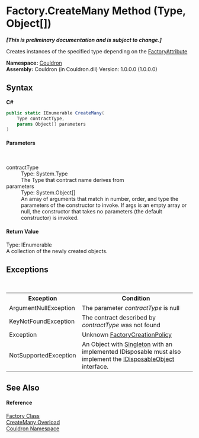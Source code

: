 # Factory.CreateMany Method (Type, Object[])
 _**\[This is preliminary documentation and is subject to change.\]**_

Creates instances of the specified type depending on the <a href="T_Couldron_FactoryAttribute">FactoryAttribute</a>

**Namespace:**&nbsp;<a href="N_Couldron">Couldron</a><br />**Assembly:**&nbsp;Couldron (in Couldron.dll) Version: 1.0.0.0 (1.0.0.0)

## Syntax

**C#**<br />
``` C#
public static IEnumerable CreateMany(
	Type contractType,
	params Object[] parameters
)
```


#### Parameters
&nbsp;<dl><dt>contractType</dt><dd>Type: System.Type<br />The Type that contract name derives from</dd><dt>parameters</dt><dd>Type: System.Object[]<br />An array of arguments that match in number, order, and type the parameters of the constructor to invoke. If args is an empty array or null, the constructor that takes no parameters (the default constructor) is invoked.</dd></dl>

#### Return Value
Type: IEnumerable<br />A collection of the newly created objects.

## Exceptions
&nbsp;<table><tr><th>Exception</th><th>Condition</th></tr><tr><td>ArgumentNullException</td><td>The parameter *contractType* is null</td></tr><tr><td>KeyNotFoundException</td><td>The contract described by *contractType* was not found</td></tr><tr><td>Exception</td><td>Unknown <a href="T_Couldron_FactoryCreationPolicy">FactoryCreationPolicy</a></td></tr><tr><td>NotSupportedException</td><td>An Object with <a href="T_Couldron_FactoryCreationPolicy">Singleton</a> with an implemented IDisposable must also implement the <a href="T_Couldron_Core_IDisposableObject">IDisposableObject</a> interface.</td></tr></table>

## See Also


#### Reference
<a href="T_Couldron_Factory">Factory Class</a><br /><a href="Overload_Couldron_Factory_CreateMany">CreateMany Overload</a><br /><a href="N_Couldron">Couldron Namespace</a><br />